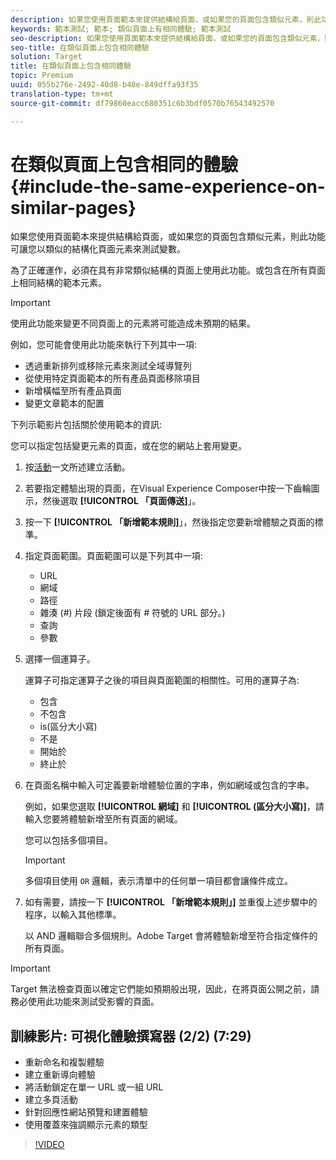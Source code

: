 ```yaml
---
description: 如果您使用頁面範本來提供結構給頁面，或如果您的頁面包含類似元素，則此功能可讓您以類似的結構化頁面元素來測試變數。
keywords: 範本測試; 範本; 類似頁面上有相同體驗; 範本測試
seo-description: 如果您使用頁面範本來提供結構給頁面，或如果您的頁面包含類似元素，則此功能可讓您以類似的結構化頁面元素來測試變數。
seo-title: 在類似頁面上包含相同體驗
solution: Target
title: 在類似頁面上包含相同體驗
topic: Premium
uuid: 055b276e-2492-40d8-b48e-849dffa93f35
translation-type: tm+mt
source-git-commit: df79860eacc680351c6b3bdf0570b76543492570

---
```



# 在類似頁面上包含相同的體驗{#include-the-same-experience-on-similar-pages}

如果您使用頁面範本來提供結構給頁面，或如果您的頁面包含類似元素，則此功能可讓您以類似的結構化頁面元素來測試變數。

為了正確運作，必須在具有非常類似結構的頁面上使用此功能。或包含在所有頁面上相同結構的範本元素。

>[!IMPORTANT]
>
>使用此功能來變更不同頁面上的元素將可能造成未預期的結果。

例如，您可能會使用此功能來執行下列其中一項:

* 透過重新排列或移除元素來測試全域導覽列
* 從使用特定頁面範本的所有產品頁面移除項目
* 新增橫幅至所有產品頁面
* 變更文章範本的配置

下列示範影片包括關於使用範本的資訊:

您可以指定包括變更元素的頁面，或在您的網站上套用變更。

1. 按[活動](../../c-activities/activities.md#concept_D317A95A1AB54674BA7AB65C7985BA03)一文所述建立活動。
1. 若要指定體驗出現的頁面，在Visual Experience Composer中按一下齒輪圖示，然後選取 **[!UICONTROL 「頁面傳送]**」。
1. 按一下 **[!UICONTROL 「新增範本規則]**」，然後指定您要新增體驗之頁面的標準。

1. 指定頁面範圍。頁面範圍可以是下列其中一項:

   * URL
   * 網域
   * 路徑
   * 雜湊 (#) 片段 (鎖定後面有 # 符號的 URL 部分。)
   * 查詢
   * 參數

1. 選擇一個運算子。

   運算子可指定運算子之後的項目與頁面範圍的相關性。可用的運算子為:

   * 包含
   * 不包含
   * is(區分大小寫)
   * 不是
   * 開始於
   * 終止於

1. 在頁面名稱中輸入可定義要新增體驗位置的字串，例如網域或包含的字串。

   例如，如果您選取 **[!UICONTROL 網域]** 和 **[!UICONTROL (區分大小寫)]**，請輸入您要將體驗新增至所有頁面的網域。

   您可以包括多個項目。

   >[!IMPORTANT]
   >
   >多個項目使用 `OR` 邏輯，表示清單中的任何單一項目都會讓條件成立。

1. 如有需要，請按一下 **[!UICONTROL 「新增範本規則」]** 並重復上述步驟中的程序，以輸入其他標準。

   以 AND 邏輯聯合多個規則。Adobe Target 會將體驗新增至符合指定條件的所有頁面。

>[!IMPORTANT]
>
> Target 無法檢查頁面以確定它們能如預期般出現，因此，在將頁面公開之前，請務必使用此功能來測試受影響的頁面。

## 訓練影片: 可視化體驗撰寫器 (2/2) (7:29)

* 重新命名和複製體驗
* 建立重新導向體驗
* 將活動鎖定在單一 URL 或一組 URL
* 建立多頁活動
* 針對回應性網站預覽和建置體驗
* 使用覆蓋來強調顯示元素的類型

>[!VIDEO](https://video.tv.adobe.com/v/17401)